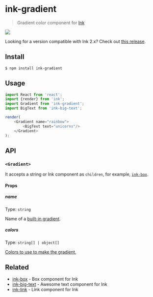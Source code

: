 # ink-gradient

> Gradient color component for [Ink](https://github.com/vadimdemedes/ink)

![](screenshot.png)

Looking for a version compatible with Ink 2.x? Check out [this release](https://github.com/sindresorhus/ink-gradient/tree/v1.0.0).

## Install

```
$ npm install ink-gradient
```

## Usage

```js
import React from 'react';
import {render} from 'ink';
import Gradient from 'ink-gradient';
import BigText from 'ink-big-text';

render(
	<Gradient name="rainbow">
		<BigText text="unicorns"/>
	</Gradient>
);
```

## API

### `<Gradient>`

It accepts a string or Ink component as `children`, for example, [`ink-box`](https://github.com/sindresorhus/ink-box).

#### Props

##### name

Type: `string`

Name of a [built-in gradient](https://github.com/bokub/gradient-string#available-built-in-gradients).

##### colors

Type: `string[] | object[]`

[Colors to use to make the gradient.](https://github.com/bokub/gradient-string#initialize-a-gradient)

## Related

- [ink-box](https://github.com/sindresorhus/ink-box) - Box component for Ink
- [ink-big-text](https://github.com/sindresorhus/ink-big-text) - Awesome text component for Ink
- [ink-link](https://github.com/sindresorhus/ink-link) - Link component for Ink
